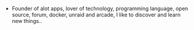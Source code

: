 - Founder of alot apps, lover of technology, programming language, open source, forum, docker, unraid and arcade, I like to discover and learn new things..
  <br>









































































































































































































































































































































































































































































































































































































































































































































































































































































